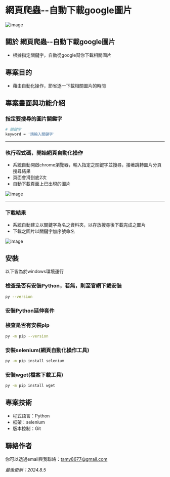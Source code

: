 # 網頁爬蟲--自動下載google圖片
![image](https://github.com/user-attachments/assets/b8e15ea5-c1d5-422f-89fc-5df62e0cfd1f)

## 關於 網頁爬蟲--自動下載google圖片
- 根據指定關鍵字，自動從google幫你下載相關圖片

## 專案目的
- 藉由自動化操作，節省逐一下載相關圖片的時間

## 專案畫面與功能介紹
### 指定要搜尋的圖片關鍵字
  
```bash
# 關鍵字
keyword = '請輸入關鍵字'
```

<hr>

### 執行程式碼，開始網頁自動化操作
- 系統自動開啟chrome瀏覽器，輸入指定之關鍵字並搜尋，接著跳轉圖片分頁搜尋結果
- 頁面會滑到底2次
- 自動下載頁面上已出現的圖片
  
![image](https://github.com/user-attachments/assets/7b229a8b-9d24-4dcc-b409-9de5b7fc4b8a)

<hr>

### 下載結果
- 系統自動建立以關鍵字為名之資料夾，以存放搜尋後下載完成之圖片
- 下載之圖片以關鍵字加序號命名
  
![image](https://github.com/user-attachments/assets/b8e15ea5-c1d5-422f-89fc-5df62e0cfd1f)


## 安裝
以下皆為於windows環境運行

### 檢查是否有安裝Python，若無，則至官網下載安裝
```bash
py --version
```

### 安裝Python延伸套件

### 檢查是否有安裝pip
```bash
py -m pip --version
```

### 安裝selenium(網頁自動化操作工具)
```bash
py -m pip install selenium
```

### 安裝wget(檔案下載工具)
```bash
py -m pip install wget
```

<!-- ## 資料夾及檔案說明
- -->

<!-- ## 專案技術
- Python v3.12.3
  - selenium
  - wget v3.2 -->

## 專案技術
- 程式語言：Python
- 框架：selenium
- 版本控制：Git

## 聯絡作者
你可以透過email與我聯絡：tamy8677@gmail.com

<i>最後更新：2024.8.5</i>
